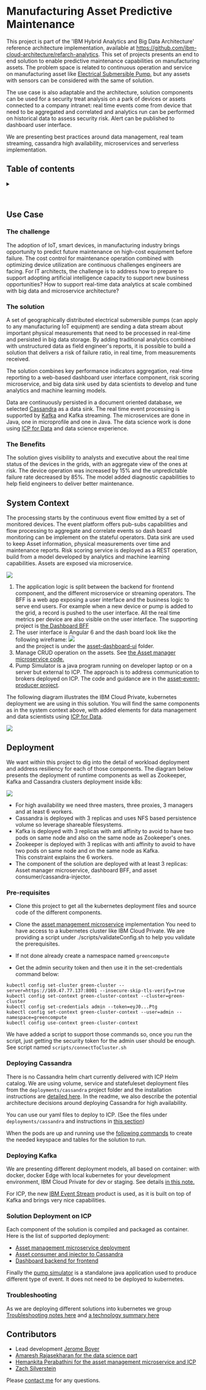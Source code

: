 # Manufacturing Asset Predictive Maintenance

This project is part of the 'IBM Hybrid Analytics and Big Data Architecture' reference architecture implementation, available at https://github.com/ibm-cloud-architecture/refarch-analytics. This set of projects presents an end to end solution to enable predictive maintenance capabilities on manufacturing assets.
The problem space is related to continuous operation and service on manufacturing asset like [Electrical Submersible Pump](https://en.wikipedia.org/wiki/Submersible_pump), but any assets with sensors can be considered with the same of solution.

The use case is also adaptable and the architecture, solution components can be used for a security treat analysis on a park of devices or assets connected to a company intranet: real time events come from device that need to be aggregated and correlated and analytics run can be performed on historical data to assess security risk. Alert can be published to dashboard user interface.  

We are presenting best practices around data management, real team streaming, cassandra high availability, microservices and serverless implementation.    

## Table of contents
<details><summary><h2> </h2></summary>
<ul>
<li><a href="#use-case">Use case</a></li>
<li><a href="#system-context">System Context</a> to present the solution components</li>
<li><a href="#deployment">Deployment to kubernetes cluster like IBM Cloud Private</a></li>
<li>Related sub projects - repositories </li>
<ul>
<li><a href="asset-consumer/README.md">Event consumers</a></li>
<li><a href="asset-event-producer/README.md">Event producers simulator</a> to simulate pump events for demonstration purpose.</li>
<li><a href="asset-dashboard-ui/README.md">Angular 6 user interface to present dashboard</a> to present a mix of static and real time data.</li>
<li><a href="asset-dashboard-bff/README.md">Dashboard BFF</a> to present a mix of static and real time data.</li>
<li><a href="https://github.com/ibm-cloud-architecture/refarch-asset-manager-microservice">Asset management microservice</a> used to expose REST api in front of Cassandra persistence</li>
</ul>
<li><a href="docs/demo.md">Demonstration script</a></li>
<li><a href="docs/analytics/README.md">Analytics model</a></li>
<li>Future readings</li>
<ul>
<li><a href="https://github.com/ibm-cloud-architecture/refarch-analytics/tree/master/docs/kafka">Kafka related</a></li>
<li><a href="docs/cassandra/readme.md">Cassandra</a></li>
<li><a href="https://github.com/ibm-cloud-architecture/refarch-integration/tree/master/docs/service-mesh">Microservice mesh</a></li>
</ul>
</ul>
</details>

## Use Case
### The challenge
The adoption of IoT, smart devices, in manufacturing industry brings opportunity to predict future maintenance on high-cost equipment before failure. The cost control for maintenance operation combined with optimizing device utilization are continuous challenges engineers are facing.  For IT architects, the challenge is to address how to prepare to support adopting artificial intelligence capacity to support new business opportunities? How to support real-time data analytics at scale combined with big data and microservice architecture?

### The solution
A set of geographically distributed electrical submersible pumps (can apply to any manufacturing IoT equipment) are sending a data stream about important physical measurements that need to be processed in real-time and persisted in big data storage. By adding traditional analytics combined with unstructured data as field engineer's reports, it is possible to build a solution that delivers a risk of failure ratio, in real time, from measurements received.

The solution combines key performance indicators aggregation, real-time reporting to a web-based dashboard user interface component, risk scoring microservice, and big data sink used by data scientists to develop and tune analytics and machine learning models.  

Data are continuously persisted in a document oriented database, we selected [Cassandra](http://cassandra.apache.org/) as a data sink. The real time event processing is supported by [Kafka](http://kafka.apache.org/) and Kafka streaming. The microservices are done in Java, one in microprofile and one in Java. The data science work is done using [ICP for Data](https://www.ibm.com/analytics/cloud-private-for-data) and data science experience.

### The Benefits
The solution gives visibility to analysts and executive about the real time status of the devices in the grids, with an aggregate view of the ones at risk. The device operation was increased by 15% and the unpredictable failure rate decreased by 85%. The model added diagnostic capabilities to help field engineers to deliver better maintenance.

## System Context
The processing starts by the continuous event flow emitted by a set of monitored devices. The event platform offers pub-subs capabilities and flow processing to aggregate and correlate events so dash board monitoring can be implement on the stateful operators. Data sink are used to keep Asset information, physical measurements over time and maintenance reports. Risk scoring service is deployed as a REST operation, build from a model developed by analytics and machine learning capabilities. Assets are exposed via microservice.

![](docs/system-ctx.png)

1. The application logic is split between the backend for frontend component, and the different microservice or streaming operators. The BFF is a web app exposing a user interface and the business logic to serve end users. For example when a new device or pump is added to the grid, a record is pushed to the user interface. All the real time metrics per device are also visible on the user interface. The supporting project is [the Dashboard BFF](asset-dashboard-bff/README.md)
1. The user interface is Angular 6 and the dash board look like the following wireframe:
![](docs/dashboard-wireframe.png)  
and the project is under the [asset-dashboard-ui](./asset-dashboard-ui) folder.
1. Manage CRUD operation on the assets. See [the Asset manager microservice code.](https://github.com/ibm-cloud-architecture/refarch-asset-manager-microservice)
1. Pump Simulator is a java program running on developer laptop or on a server but external to ICP. The approach is to address communication to brokers deployed on ICP. The code and guidance are in the [asset-event-producer project](https://github.com/ibm-cloud-architecture/refarch-asset-analytics/tree/master/asset-event-producer#pump-simulator). 

The following diagram illustrates the IBM Cloud Private, kubernetes deployment we are using in this solution. You will find the same components as in the system context above, with added elements for data management and data scientists using [ICP for Data](https://www.ibm.com/analytics/cloud-private-for-data).

![](docs/icp-deployment.png)

## Deployment
We want within this project to dig into the detail of workload deployment and address resiliency for each of those components. The diagram below presents the deployment of runtime components as well as Zookeeper, Kafka and Cassandra clusters deployment inside k8s:

![](docs/asset-sol-k8s-depl.png)

* For high availability we need three masters, three proxies, 3 managers and at least 6 workers.
* Cassandra is deployed with 3 replicas and uses NFS based persistence volume so leverage shareable filesystems.
* Kafka is deployed with 3 replicas with anti affinity to avoid to have two pods on same node and also on the same node as Zookeeper's ones.
* Zookeeper is deployed with 3 replicas with anti affinity to avoid to have two pods on same node and on the same node as Kafka.   
This constraint explains the 6 workers.
* The component of the solution are deployed with at least 3 replicas: Asset manager microservice, dashboard BFF, and asset consumer/cassandra-injector.

### Pre-requisites
* Clone this project to get all the kubernetes deployment files and source code of the different components.
* Clone the [asset management microservice](https://github.com/ibm-cloud-architecture/refarch-asset-manager-microservice) implementation
You need to have access to a kubernetes cluster like IBM Cloud Private. We are providing a script under ./scripts/validateConfig.sh to help you validate the prerequisites.

* If not done already create a namespace named `greencompute`
* Get the admin security token and then use it in the set-credentials command below:

```
kubectl config set-cluster green-cluster --server=https://169.47.77.137:8001 --insecure-skip-tls-verify=true
kubectl config set-context green-cluster-context --cluster=green-cluster
kubectl config set-credentials admin --token=eyJ0...Ptg
kubectl config set-context green-cluster-context --user=admin --namespace=greencompute
kubectl config use-context green-cluster-context
```
We have added a script to support those commands so, once you run the script, just getting the security token for the admin user should be enough. See script named `scripts/connectToCluster.sh`


### Deploying Cassandra
There is no Cassandra helm chart currently delivered with ICP Helm catalog. We are using volume, service and statefuleset deployment files from the `deployments/cassandra` project folder and the installation instructions are [detailed here](./docs/cassandra/readme.md). In the readme, we also describe the potential architecture decisions around deploying Cassandra for high availability.

You can use our yaml files to deploy to ICP. (See the files under `deployments/cassandra` and instructions in [this section](https://github.com/ibm-cloud-architecture/refarch-asset-analytics/blob/master/docs/cassandra/readme.md#using-our-configurations))

When the pods are up and running use the [following commands](https://github.com/ibm-cloud-architecture/refarch-asset-analytics/blob/master/docs/cassandra/readme.md#define-assets-table-structure-with-cql) to create the needed keyspace and tables for the solution to run.

### Deploying Kafka
We are presenting different deployment models, all based on container: with docker, docker Edge with local kubernetes for your development environment, IBM Cloud Private for dev or staging. See details [in this note.](
  https://github.com/ibm-cloud-architecture/refarch-analytics/tree/master/docs/kafka#run-kafka-in-docker)

For ICP, the new [IBM Event Stream]() product is used, as it is built on top of Kafka and brings very nice capabilities.

### Solution Deployment on ICP
Each component of the solution is compiled and packaged as container. Here is the list of supported deployment:
* [Asset management microservice deployment](https://github.com/ibm-cloud-architecture/refarch-asset-manager-microservice)
* [Asset consumer and injector to Cassandra](asset-consumer/README.md#deploy)
* [Dashboard backend for frontend](asset-dashboard-bff/README.md#deploy)

Finally the [pump simulator](asset-event-producer/readme.md) is a standalone java application used to produce different type of event. It does not need to be deployed to kubernetes.

### Troubleshooting
As we are deploying different solutions into kubernetes we group [Troubleshooting notes here](https://github.com/ibm-cloud-architecture/refarch-integration/blob/master/docs/icp/troubleshooting.md) and [a technology summary here](https://jbcodeforce.github.io/#/studies)

## Contributors

* Lead development [Jerome Boyer](https://www.linkedin.com/in/jeromeboyer/)
* [Amaresh Rajasekharan for the data science part](https://www.linkedin.com/in/amaresh-rajasekharan/)
* [Hemankita Perabathini for the asset management microservice and ICP](https://www.linkedin.com/in/hemankita-perabathini/)
* [Zach Silverstein](https://www.linkedin.com/in/zsilverstein/)


Please [contact me](mailto:boyerje@us.ibm.com) for any questions.
